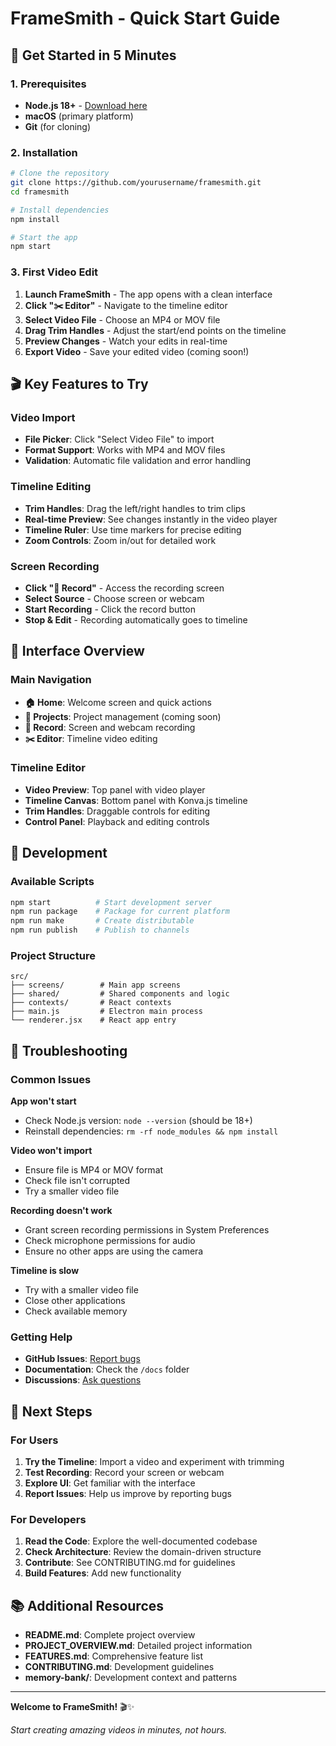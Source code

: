 # FrameSmith - Quick Start Guide

## 🚀 Get Started in 5 Minutes

### 1. Prerequisites
- **Node.js 18+** - [Download here](https://nodejs.org/)
- **macOS** (primary platform)
- **Git** (for cloning)

### 2. Installation
```bash
# Clone the repository
git clone https://github.com/yourusername/framesmith.git
cd framesmith

# Install dependencies
npm install

# Start the app
npm start
```

### 3. First Video Edit
1. **Launch FrameSmith** - The app opens with a clean interface
2. **Click "✂️ Editor"** - Navigate to the timeline editor
3. **Select Video File** - Choose an MP4 or MOV file
4. **Drag Trim Handles** - Adjust the start/end points on the timeline
5. **Preview Changes** - Watch your edits in real-time
6. **Export Video** - Save your edited video (coming soon!)

## 🎬 Key Features to Try

### Video Import
- **File Picker**: Click "Select Video File" to import
- **Format Support**: Works with MP4 and MOV files
- **Validation**: Automatic file validation and error handling

### Timeline Editing
- **Trim Handles**: Drag the left/right handles to trim clips
- **Real-time Preview**: See changes instantly in the video player
- **Timeline Ruler**: Use time markers for precise editing
- **Zoom Controls**: Zoom in/out for detailed work

### Screen Recording
- **Click "🎥 Record"** - Access the recording screen
- **Select Source** - Choose screen or webcam
- **Start Recording** - Click the record button
- **Stop & Edit** - Recording automatically goes to timeline

## 🎨 Interface Overview

### Main Navigation
- **🏠 Home**: Welcome screen and quick actions
- **📁 Projects**: Project management (coming soon)
- **🎥 Record**: Screen and webcam recording
- **✂️ Editor**: Timeline video editing

### Timeline Editor
- **Video Preview**: Top panel with video player
- **Timeline Canvas**: Bottom panel with Konva.js timeline
- **Trim Handles**: Draggable controls for editing
- **Control Panel**: Playback and editing controls

## 🔧 Development

### Available Scripts
```bash
npm start          # Start development server
npm run package    # Package for current platform
npm run make       # Create distributable
npm run publish    # Publish to channels
```

### Project Structure
```
src/
├── screens/        # Main app screens
├── shared/         # Shared components and logic
├── contexts/       # React contexts
├── main.js         # Electron main process
└── renderer.jsx    # React app entry
```

## 🐛 Troubleshooting

### Common Issues

**App won't start**
- Check Node.js version: `node --version` (should be 18+)
- Reinstall dependencies: `rm -rf node_modules && npm install`

**Video won't import**
- Ensure file is MP4 or MOV format
- Check file isn't corrupted
- Try a smaller video file

**Recording doesn't work**
- Grant screen recording permissions in System Preferences
- Check microphone permissions for audio
- Ensure no other apps are using the camera

**Timeline is slow**
- Try with a smaller video file
- Close other applications
- Check available memory

### Getting Help
- **GitHub Issues**: [Report bugs](https://github.com/yourusername/videocraft/issues)
- **Documentation**: Check the `/docs` folder
- **Discussions**: [Ask questions](https://github.com/yourusername/videocraft/discussions)

## 🎯 Next Steps

### For Users
1. **Try the Timeline**: Import a video and experiment with trimming
2. **Test Recording**: Record your screen or webcam
3. **Explore UI**: Get familiar with the interface
4. **Report Issues**: Help us improve by reporting bugs

### For Developers
1. **Read the Code**: Explore the well-documented codebase
2. **Check Architecture**: Review the domain-driven structure
3. **Contribute**: See CONTRIBUTING.md for guidelines
4. **Build Features**: Add new functionality

## 📚 Additional Resources

- **README.md**: Complete project overview
- **PROJECT_OVERVIEW.md**: Detailed project information
- **FEATURES.md**: Comprehensive feature list
- **CONTRIBUTING.md**: Development guidelines
- **memory-bank/**: Development context and patterns

---

**Welcome to FrameSmith!** 🎬✨

*Start creating amazing videos in minutes, not hours.*
